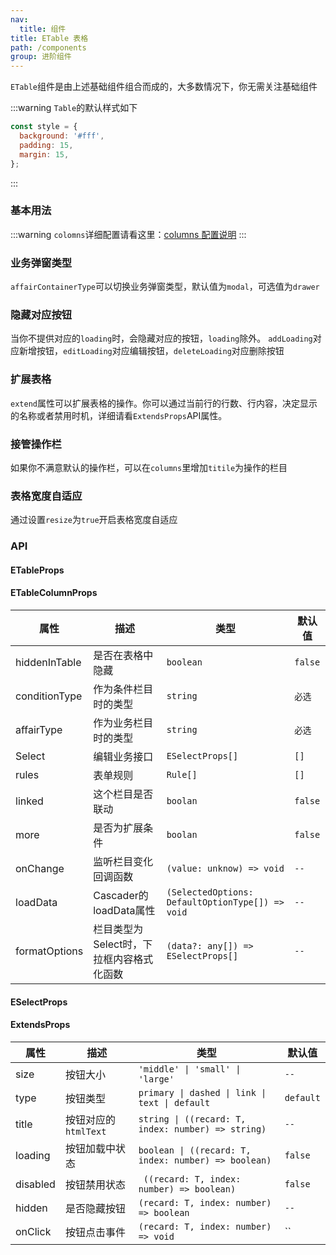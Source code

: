 ```yaml
---
nav:
  title: 组件
title: ETable 表格
path: /components
group: 进阶组件
---
```


`ETable`组件是由上述基础组件组合而成的，大多数情况下，你无需关注基础组件

:::warning
`Table`的默认样式如下

```js
const style = {
  background: '#fff',
  padding: 15,
  margin: 15,
};
```

:::

### 基本用法

<code background="#eee" compact="true" src="./demo/all.jsx"></code>
:::warning
`colomns`详细配置请看这里：[columns 配置说明](https://mmdctjj.github.io/raetable/guide/columns#columns%E9%85%8D%E7%BD%AE%E8%AF%B4%E6%98%8E)
:::

### 业务弹窗类型

`affairContainerType`可以切换业务弹窗类型，默认值为`modal`，可选值为`drawer`
<code compact="true" src="./demo/drawer.jsx"></code>

### 隐藏对应按钮

当你不提供对应的`loading`时，会隐藏对应的按钮，`loading`除外。
`addLoading`对应新增按钮，`editLoading`对应编辑按钮，`deleteLoading`对应删除按钮
<code compact="true" src="./demo/loading.jsx"></code>

### 扩展表格

`extend`属性可以扩展表格的操作。你可以通过当前行的行数、行内容，决定显示的名称或者禁用时机，详细请看`ExtendsProps`API属性。
<code compact="true" src="./demo/extend.jsx"></code>

### 接管操作栏

如果你不满意默认的操作栏，可以在`columns`里增加`titile`为操作的栏目
<code compact="true" src="./demo/action.jsx"></code>

### 表格宽度自适应

通过设置`resize`为`true`开启表格宽度自适应
<code compact="true" src="./demo/resizeTable.jsx"></code>

### API

#### ETableProps

<API id="__ETableProps"></API>

#### ETableColumnProps
|属性|描述|类型|默认值|
|---|---|---|---|
|hiddenInTable|是否在表格中隐藏|`boolean`|`false`|
|conditionType|作为条件栏目时的类型|`string`|`必选`|
|affairType|作为业务栏目时的类型|`string`|`必选`|
|Select|编辑业务接口|`ESelectProps[]`|`[]`|
|rules|表单规则|`Rule[]`|`[]`|
|linked|这个栏目是否联动|`boolan`|`false`|
|more|是否为扩展条件|`boolan`|`false`|
|onChange|监听栏目变化回调函数|`(value: unknow) => void`|`--`|
|loadData|Cascader的loadData属性|`(SelectedOptions: DefaultOptionType[]) => void`|`--`|
|formatOptions|栏目类型为Select时，下拉框内容格式化函数|`(data?: any[]) => ESelectProps[]`|`--`|

#### ESelectProps

<API id="_ESelect"></API>

#### ExtendsProps

|属性|描述|类型|默认值|
|---|---|---|---|
|size|按钮大小|`'middle' \| 'small' \| 'large'`|`--`|
|type|按钮类型|`primary \| dashed \| link \| text \| default`|`default`|
|title|按钮对应的`htmlText`|`string \| ((recard: T, index: number) => string)`|`--`|
|loading|按钮加载中状态|`boolean \| ((recard: T, index: number) => boolean)`|`false`|
|disabled|按钮禁用状态|` ((recard: T, index: number) => boolean)`|`false`|
|hidden|是否隐藏按钮|`(recard: T, index: number) => boolean`|`--`|
|onClick|按钮点击事件|`(recard: T, index: number) => void`|``|


